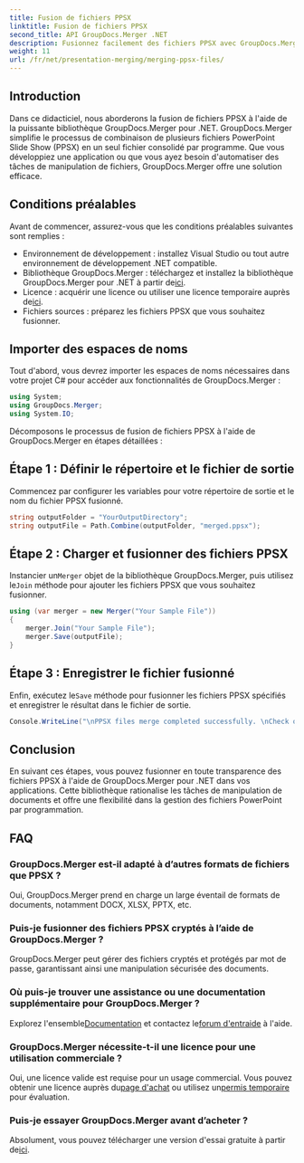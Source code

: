 ```yaml
---
title: Fusion de fichiers PPSX
linktitle: Fusion de fichiers PPSX
second_title: API GroupDocs.Merger .NET
description: Fusionnez facilement des fichiers PPSX avec GroupDocs.Merger pour .NET. Suivez notre guide étape par étape pour automatiser les tâches de fusion de fichiers ! Améliorez votre flux de gestion de documents.
weight: 11
url: /fr/net/presentation-merging/merging-ppsx-files/
---
```

## Introduction
Dans ce didacticiel, nous aborderons la fusion de fichiers PPSX à l'aide de la puissante bibliothèque GroupDocs.Merger pour .NET. GroupDocs.Merger simplifie le processus de combinaison de plusieurs fichiers PowerPoint Slide Show (PPSX) en un seul fichier consolidé par programme. Que vous développiez une application ou que vous ayez besoin d'automatiser des tâches de manipulation de fichiers, GroupDocs.Merger offre une solution efficace.
## Conditions préalables
Avant de commencer, assurez-vous que les conditions préalables suivantes sont remplies :
- Environnement de développement : installez Visual Studio ou tout autre environnement de développement .NET compatible.
-  Bibliothèque GroupDocs.Merger : téléchargez et installez la bibliothèque GroupDocs.Merger pour .NET à partir de[ici](https://releases.groupdocs.com/merger/net/).
-  Licence : acquérir une licence ou utiliser une licence temporaire auprès de[ici](https://purchase.groupdocs.com/temporary-license/).
- Fichiers sources : préparez les fichiers PPSX que vous souhaitez fusionner.

## Importer des espaces de noms
Tout d'abord, vous devrez importer les espaces de noms nécessaires dans votre projet C# pour accéder aux fonctionnalités de GroupDocs.Merger :
```csharp
using System; 
using GroupDocs.Merger;
using System.IO;
```

Décomposons le processus de fusion de fichiers PPSX à l'aide de GroupDocs.Merger en étapes détaillées :
## Étape 1 : Définir le répertoire et le fichier de sortie
Commencez par configurer les variables pour votre répertoire de sortie et le nom du fichier PPSX fusionné.
```csharp
string outputFolder = "YourOutputDirectory";
string outputFile = Path.Combine(outputFolder, "merged.ppsx");
```
## Étape 2 : Charger et fusionner des fichiers PPSX
 Instancier un`Merger` objet de la bibliothèque GroupDocs.Merger, puis utilisez le`Join` méthode pour ajouter les fichiers PPSX que vous souhaitez fusionner.
```csharp
using (var merger = new Merger("Your Sample File"))
{
    merger.Join("Your Sample File");
    merger.Save(outputFile);
}
```
## Étape 3 : Enregistrer le fichier fusionné
 Enfin, exécutez le`Save` méthode pour fusionner les fichiers PPSX spécifiés et enregistrer le résultat dans le fichier de sortie.
```csharp
Console.WriteLine("\nPPSX files merge completed successfully. \nCheck output in {0}", outputFolder);
```

## Conclusion
En suivant ces étapes, vous pouvez fusionner en toute transparence des fichiers PPSX à l'aide de GroupDocs.Merger pour .NET dans vos applications. Cette bibliothèque rationalise les tâches de manipulation de documents et offre une flexibilité dans la gestion des fichiers PowerPoint par programmation.

## FAQ
### GroupDocs.Merger est-il adapté à d’autres formats de fichiers que PPSX ?
Oui, GroupDocs.Merger prend en charge un large éventail de formats de documents, notamment DOCX, XLSX, PPTX, etc.
### Puis-je fusionner des fichiers PPSX cryptés à l’aide de GroupDocs.Merger ?
GroupDocs.Merger peut gérer des fichiers cryptés et protégés par mot de passe, garantissant ainsi une manipulation sécurisée des documents.
### Où puis-je trouver une assistance ou une documentation supplémentaire pour GroupDocs.Merger ?
 Explorez l'ensemble[Documentation](https://tutorials.groupdocs.com/merger/net/) et contactez le[forum d'entraide](https://forum.groupdocs.com/c/merger/32) à l'aide.
### GroupDocs.Merger nécessite-t-il une licence pour une utilisation commerciale ?
 Oui, une licence valide est requise pour un usage commercial. Vous pouvez obtenir une licence auprès du[page d'achat](https://purchase.groupdocs.com/buy) ou utilisez un[permis temporaire](https://purchase.groupdocs.com/temporary-license/) pour évaluation.
### Puis-je essayer GroupDocs.Merger avant d’acheter ?
 Absolument, vous pouvez télécharger une version d'essai gratuite à partir de[ici](https://releases.groupdocs.com/).